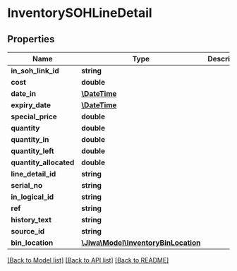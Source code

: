 # InventorySOHLineDetail

## Properties
Name | Type | Description | Notes
------------ | ------------- | ------------- | -------------
**in_soh_link_id** | **string** |  | [optional] 
**cost** | **double** |  | [optional] 
**date_in** | [**\DateTime**](\DateTime.md) |  | [optional] 
**expiry_date** | [**\DateTime**](\DateTime.md) |  | [optional] 
**special_price** | **double** |  | [optional] 
**quantity** | **double** |  | [optional] 
**quantity_in** | **double** |  | [optional] 
**quantity_left** | **double** |  | [optional] 
**quantity_allocated** | **double** |  | [optional] 
**line_detail_id** | **string** |  | [optional] 
**serial_no** | **string** |  | [optional] 
**in_logical_id** | **string** |  | [optional] 
**ref** | **string** |  | [optional] 
**history_text** | **string** |  | [optional] 
**source_id** | **string** |  | [optional] 
**bin_location** | [**\Jiwa\Model\InventoryBinLocation**](InventoryBinLocation.md) |  | [optional] 

[[Back to Model list]](../README.md#documentation-for-models) [[Back to API list]](../README.md#documentation-for-api-endpoints) [[Back to README]](../README.md)


